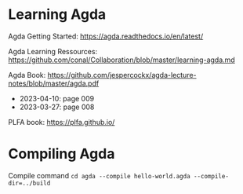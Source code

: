 # Learning Agda

Agda Getting Started:
https://agda.readthedocs.io/en/latest/

Agda Learning Ressources:
https://github.com/conal/Collaboration/blob/master/learning-agda.md

Agda Book:
https://github.com/jespercockx/agda-lecture-notes/blob/master/agda.pdf
- 2023-04-10: page 009
- 2023-03-27: page 008

PLFA book:
https://plfa.github.io/

# Compiling Agda

Compile command `cd agda --compile hello-world.agda --compile-dir=../build`
